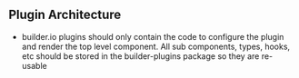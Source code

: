 ## Plugin Architecture

- builder.io plugins should only contain the code to configure the plugin and render the top level component.  All sub components, types, hooks, etc should be stored in the builder-plugins package so they are re-usable